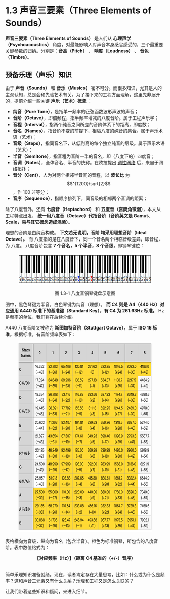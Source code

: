 
# 1.3 声音三要素（Three Elements of Sounds）

**声音三要素（Three Elements of Sounds）** 是人们从 **心理声学（Psychoacoustics）** 角度，对最能影响人对声音本身感官感受的，三个最重要关键参数的归纳。分别是：**音高（Pitch）** 、 **响度（Loudness）** 、 **音色（Timbre）**。

## **预备乐理（声乐）知识**

由于 **声音（Sounds）** 和 **音乐（Musics）** 密不可分。而很多知识，尤其是人的主观认知，总是会和先验艺术有关。为了接下来的工程方面理解，这里先非展开的，提前介绍一些关键 **声乐（艺术）概念** ：

- **纯音（Pure Tone）**，是指单一频率的正弦函数波形声波的声音；
- **音阶（Octave）**，即倍频程，指半频率增减的八度音阶。属于工程声乐学；
- **音程（Interval）**，指两个纯音之间所差的音阶体系下的距离，即度数；
- **音名（Names）**，指音阶不变的前提下，相隔八度的纯音的集合。属于声乐术语（艺术）；
- **音级（Steps）**，指同音名下，从低到高的每个独立纯音的层级。属于声乐术语（艺术）；
- **半音（Semitone）**，指音程为音阶一半的音名，即（八度下的）四度音；
- **音调（Notes）**，全体音名、半音的统称。在欧拉提出 [调性网络](Docs_1_4_1.md) 后，来自于网络拓扑；
- **音分（Cent）**，人为对两个相邻半音间的音程，以 **波长比** 为 $$^{1200}\sqrt{2}$$ ，作 100 非等分；
- **音序（Sequence）**，指顺序排列下，同音级的相邻两个音调的距离；

除了八度音外，还有 **七度音（Heptachord）** 和 **五度音（宫商角徵羽）**，本文从工程特点出发， **统一用八度音（Octave）代指音阶（音阶英文是 Gamut、Scale，易与其它概念造成混淆）**。

理想的音阶是由纯音构成。 **下文若无说明，音阶 均采用理想音阶（Ideal Octave）。** 而 八度指的是在八度音下，同一个音名两个相临音级差异，即音程，为 八度。
八度音阶包含 **7 个音名，5 个半音，8 个音级**，即钢琴键位：

<center>
<figure>
   <img  
      width = "800" height = "100"
      src="../../Pictures/Octave_piano_keybord.png" alt="">
    <figcaption>
      <p>图 1.3-1 八度音钢琴键盘示意图</p>
   </figcaption>
</figure>
</center>

图中，黑色琴键为半音，白色琴键为纯音（理想）。 **而 C4 则是 A4（440 Hz）对应通用 A440 标准下的基准键（Standard Key），有 C4 为 261.63Hz 标准。** Hz 是频率的单位，我们将在后续介绍。

A440 八度音阶又被称为 **斯图加特音阶（Stuttgart Octave）**，属于 **ISO 16 标准**。根据标准，有音阶频率表如下：

<center>
<figure>
   <img  
      width = "600" height = "600"
      src="../../Pictures/Octave_steps_names_Hz_table.png" alt="">
</figure>
</center>

表格横向为音级，纵向为音名（包含半音）。橙色为标准钢琴，所包含的八度音阶。表中数值格式为：

<center>
<b>
【对应频率（Hz）】（距离 C4 基准的（+/-）音序）
</b>
</center>

<br>

简单乐理知识准备就绪。现在，读者肯定存在大量思考，比如：什么或为什么是频率？这和声音三元素又有什么关系？乐理和工程又是怎么关联的？

让我们带着这些知识和疑问，来进入细节。


[ref]: References_1.md